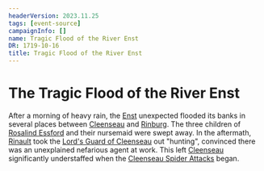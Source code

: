 ```yaml
---
headerVersion: 2023.11.25
tags: [event-source]
campaignInfo: []
name: Tragic Flood of the River Enst
DR: 1719-10-16
title: Tragic Flood of the River Enst
---
```

# The Tragic Flood of the River Enst

After a morning of heavy rain, the [Enst](<../../../../gazetteer/greater-sembara/rivers/wistel-enst-watershed/enst.md>) unexpected flooded its banks in several places between [Cleenseau](<../../../../gazetteer/greater-sembara/sembara/barony-of-aveil/cleenseau-region/cleenseau/cleenseau.md>) and [Rinburg](<../../../../gazetteer/greater-sembara/sembara/barony-of-aveil/rinburg.md>). The three children of [Rosalind Essford](<../../../../people/sembarans/rosalind-essford.md>) and their nursemaid were swept away. In the aftermath, [Rinault](<../../../../people/sembarans/rinault-essford.md>) took the [Lord's Guard of Cleenseau](<../../../../groups/sembaran-political-units/lord-s-guard-of-cleenseau.md>) out "hunting", convinced there was an unexplained nefarious agent at work. This left [Cleenseau](<../../../../gazetteer/greater-sembara/sembara/barony-of-aveil/cleenseau-region/cleenseau/cleenseau.md>) significantly understaffed when the [Cleenseau Spider Attacks](<./cleenseau-spider-attacks.md>) began.

